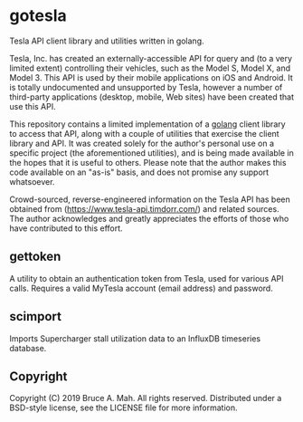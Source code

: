 gotesla
=======

Tesla API client library and utilities written in golang.

Tesla, Inc. has created an externally-accessible API for query and (to
a very limited extent) controlling their vehicles, such as the Model
S, Model X, and Model 3.  This API is used by their mobile
applications on iOS and Android.  It is totally undocumented and
unsupported by Tesla, however a number of third-party applications
(desktop, mobile, Web sites) have been created that use this API.

This repository contains a limited implementation of a
[golang](https://golang.org) client library to access that API, along
with a couple of utilities that exercise the client library and API.
It was created solely for the author's personal use on a specific
project (the aforementioned utilities), and is being made available in
the hopes that it is useful to others.  Please note that the author
makes this code available on an "as-is" basis, and does not promise
any support whatsoever.

Crowd-sourced, reverse-engineered information on the Tesla API has
been obtained from (https://www.tesla-api.timdorr.com/) and related
sources.  The author acknowledges and greatly appreciates the efforts
of those who have contributed to this effort.

gettoken
--------

A utility to obtain an authentication token from Tesla, used for
various API calls.  Requires a valid MyTesla account (email address)
and password.

scimport
--------

Imports Supercharger stall utilization data to an InfluxDB timeseries
database.

Copyright
---------

Copyright (C) 2019 Bruce A. Mah.  All rights reserved.  Distributed
under a BSD-style license, see the LICENSE file for more information.

